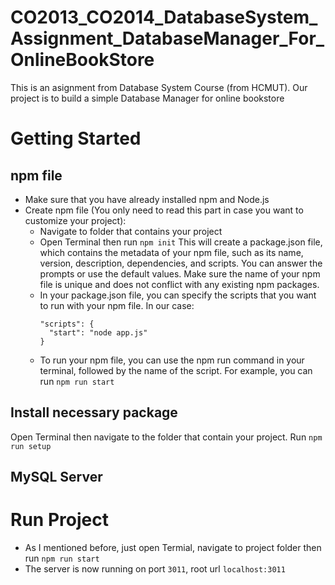 # CO2013_CO2014_DatabaseSystem_Assignment_DatabaseManager_For_OnlineBookStore
This is an asignment from Database System Course (from HCMUT). Our project is to build a simple Database Manager for online bookstore
# Getting Started
## npm file
- Make sure that you have already installed npm and Node.js
- Create npm file (You only need to read this part in case you want to customize your project):
  + Navigate to folder that contains your project
  + Open Terminal then run ```npm init``` This will create a package.json file, which contains the metadata of your npm file, such as its name, version, description, dependencies, and scripts. You can answer the prompts or use the default values. Make sure the name of your npm file is unique and does not conflict with any existing npm packages.
  + In your package.json file, you can specify the scripts that you want to run with your npm file. In our case:
    ```
    "scripts": {
      "start": "node app.js"
    }
    ```
  + To run your npm file, you can use the npm run command in your terminal, followed by the name of the script. For example, you can run ```npm run start```
## Install necessary package
Open Terminal then navigate to the folder that contain your project. Run ```npm run setup```
## MySQL Server
# Run Project
- As I mentioned before, just open Termial, navigate to project folder then run ```npm run start```
- The server is now running on port ```3011```, root url  ```localhost:3011``` 
